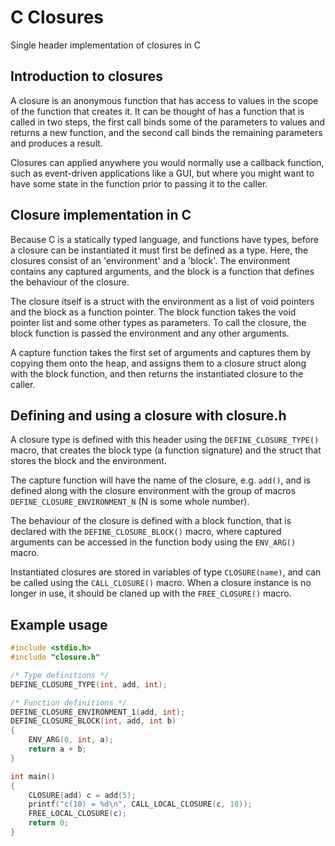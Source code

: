 # C Closures
Single header implementation of closures in C

## Introduction to closures
A closure is an anonymous function that has access to values in the scope of
the function that creates it. It can be thought of has a function that is
called in two steps, the first call binds some of the parameters to values
and returns a new function, and the second call binds the remaining
parameters and produces a result.

Closures can applied anywhere you would normally use a callback function,
such as event-driven applications like a GUI, but where you might want to
have some state in the function prior to passing it to the caller.

## Closure implementation in C
Because C is a statically typed language, and functions have types, before
a closure can be instantiated it must first be defined as a type. Here, the
closures consist of an 'environment' and a 'block'. The environment contains
any captured arguments, and the block is a function that defines the
behaviour of the closure.

The closure itself is a struct with the environment as a list of void
pointers and the block as a function pointer. The block function takes the
void pointer list and some other types as parameters. To call the closure,
the block function is passed the environment and any other arguments.

A capture function takes the first set of arguments and captures them by
copying them onto the heap, and assigns them to a closure struct along with
the block function, and then returns the instantiated closure to the caller.

## Defining and using a closure with closure.h
A closure type is defined with this header using the `DEFINE_CLOSURE_TYPE()`
macro, that creates the block type (a function signature) and the struct
that stores the block and the environment.

The capture function will have the name of the closure, e.g. `add()`, and is
defined along with the closure environment with the group of macros
`DEFINE_CLOSURE_ENVIRONMENT_N` (N is some whole number).

The behaviour of the closure is defined with a block function, that is
declared with the `DEFINE_CLOSURE_BLOCK()` macro, where captured arguments
can be accessed in the function body using the `ENV_ARG()` macro.

Instantiated closures are stored in variables of type `CLOSURE(name)`, and
can be called using the `CALL_CLOSURE()` macro. When a closure instance is no
longer in use, it should be claned up with the `FREE_CLOSURE()` macro.

## Example usage
```C
#include <stdio.h>
#include "closure.h"

/* Type definitions */
DEFINE_CLOSURE_TYPE(int, add, int);

/* Function definitions */
DEFINE_CLOSURE_ENVIRONMENT_1(add, int);
DEFINE_CLOSURE_BLOCK(int, add, int b)
{
    ENV_ARG(0, int, a);
    return a + b;
}

int main()
{
    CLOSURE(add) c = add(5);
    printf("c(10) = %d\n", CALL_LOCAL_CLOSURE(c, 10));
    FREE_LOCAL_CLOSURE(c);
    return 0;
}
```

